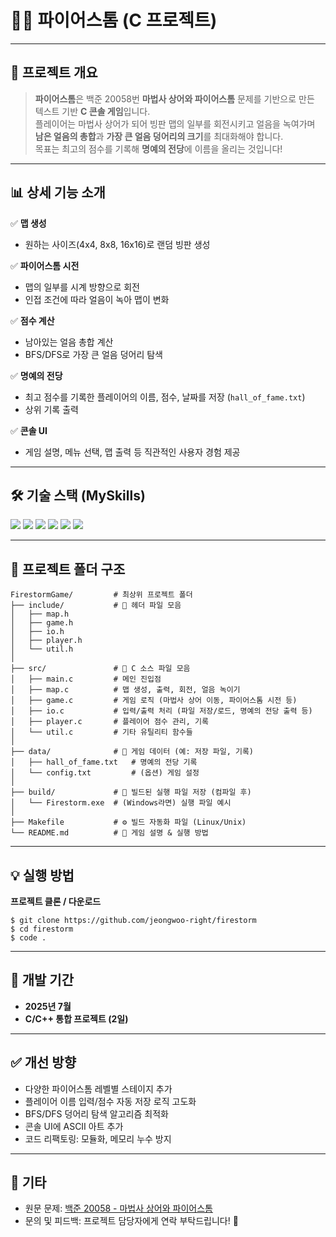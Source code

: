 # 🧙‍♂️ 파이어스톰 (C 프로젝트)

---

## 📄 프로젝트 개요

> **파이어스톰**은 백준 20058번 **마법사 상어와 파이어스톰** 문제를 기반으로 만든  
> 텍스트 기반 **C 콘솔 게임**입니다.  
> 플레이어는 마법사 상어가 되어 빙판 맵의 일부를 회전시키고 얼음을 녹여가며  
> **남은 얼음의 총합**과 **가장 큰 얼음 덩어리의 크기**를 최대화해야 합니다.  
> 목표는 최고의 점수를 기록해 **명예의 전당**에 이름을 올리는 것입니다!

---

## 📊 상세 기능 소개

✅ **맵 생성**
- 원하는 사이즈(4x4, 8x8, 16x16)로 랜덤 빙판 생성

✅ **파이어스톰 시전**
- 맵의 일부를 시계 방향으로 회전
- 인접 조건에 따라 얼음이 녹아 맵이 변화

✅ **점수 계산**
- 남아있는 얼음 총합 계산
- BFS/DFS로 가장 큰 얼음 덩어리 탐색

✅ **명예의 전당**
- 최고 점수를 기록한 플레이어의 이름, 점수, 날짜를 저장 (`hall_of_fame.txt`)
- 상위 기록 출력

✅ **콘솔 UI**
- 게임 설명, 메뉴 선택, 맵 출력 등 직관적인 사용자 경험 제공

---

## 🛠️ 기술 스택 (MySkills)

<p align="left">
  <img src="https://img.shields.io/badge/Language-C%20(C99)-blue?style=flat-square"/>
  <img src="https://img.shields.io/badge/Compiler-gcc-informational?style=flat-square"/>
  <img src="https://img.shields.io/badge/Build-Makefile-critical?style=flat-square"/>
  <img src="https://img.shields.io/badge/IO-Console%20%2F%20TXT%20File-success?style=flat-square"/>
  <img src="https://img.shields.io/badge/DataStructure-2D%20Array%2C%20BFS%2FDFS-yellow?style=flat-square"/>
  <img src="https://img.shields.io/badge/Library-time.h-lightgrey?style=flat-square"/>
</p>

---

## 🔧 프로젝트 폴더 구조

```
FirestormGame/         # 최상위 프로젝트 폴더
├── include/           # 📂 헤더 파일 모음
│   ├── map.h
│   ├── game.h
│   ├── io.h
│   ├── player.h
│   └── util.h
│
├── src/               # 📂 C 소스 파일 모음
│   ├── main.c         # 메인 진입점
│   ├── map.c          # 맵 생성, 출력, 회전, 얼음 녹이기
│   ├── game.c         # 게임 로직 (마법사 상어 이동, 파이어스톰 시전 등)
│   ├── io.c           # 입력/출력 처리 (파일 저장/로드, 명예의 전당 출력 등)
│   ├── player.c       # 플레이어 점수 관리, 기록
│   └── util.c         # 기타 유틸리티 함수들
│
├── data/              # 📂 게임 데이터 (예: 저장 파일, 기록)
│   ├── hall_of_fame.txt   # 명예의 전당 기록
│   └── config.txt         # (옵션) 게임 설정
│
├── build/             # 📂 빌드된 실행 파일 저장 (컴파일 후)
│   └── Firestorm.exe  # (Windows라면) 실행 파일 예시
│
├── Makefile           # ⚙️ 빌드 자동화 파일 (Linux/Unix)
└── README.md          # 📝 게임 설명 & 실행 방법

```

---

## 💡 실행 방법

**프로젝트 클론 / 다운로드**
```
$ git clone https://github.com/jeongwoo-right/firestorm
$ cd firestorm
$ code .
```


---

## 📅 개발 기간

- **2025년 7월**  
- **C/C++ 통합 프로젝트 (2일)**

---

## ✅ 개선 방향

- 다양한 파이어스톰 레벨별 스테이지 추가
- 플레이어 이름 입력/점수 자동 저장 로직 고도화
- BFS/DFS 덩어리 탐색 알고리즘 최적화
- 콘솔 UI에 ASCII 아트 추가
- 코드 리팩토링: 모듈화, 메모리 누수 방지

---

## 🔗 기타

- 원문 문제: [백준 20058 - 마법사 상어와 파이어스톰](https://www.acmicpc.net/problem/20058)  
- 문의 및 피드백: 프로젝트 담당자에게 연락 부탁드립니다! 🚀
